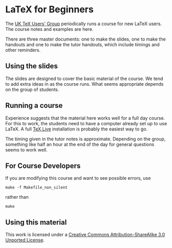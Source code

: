 LaTeX for Beginners
===================

The [UK TeX Users' Group](http://uk.tug.org) periodically runs a course for new
LaTeX users. The course notes and examples are here.

There are three master documents: one to make the slides, one to make the
handouts and one to make the tutor handouts, which include timings and other
reminders.

Using the slides
----------------

The slides are designed to cover the basic material of the course. We tend
to add extra ideas in as the course runs. What seems appropriate depends on
the group of students.

Running a course
----------------

Experience suggests that the material here works well for a full day course.
For this to work, the students need to have a computer already set up to
use LaTeX. A full [TeX Live](http://tug.org/texlive) installation is probably
the easiest way to go.

The timing given in the tutor notes is approximate. Depending on the group,
something like half an hour at the end of the day for general questions seems
to work well.

For Course Developers
---------------------

If you are modifying this course and want to see possible errors, use 

    make -f Makefile_non_silent

rather than 

    make


Using this material
-------------------

This work is licensed under a [Creative Commons Attribution-ShareAlike 3.0
Unported License](http://creativecommons.org/licenses/by-sa/3.0/).

